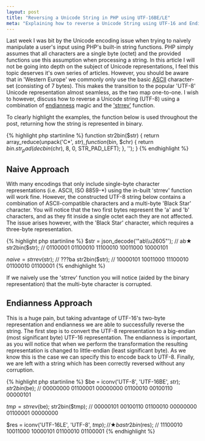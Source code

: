 ```yaml
---
layout: post
title: "Reversing a Unicode String in PHP using UTF-16BE/LE"
meta: "Explaining how to reverse a Unicode String using UTF-16 and Endianness in PHP."
---
```


Last week I was bit by the Unicode encoding issue when trying to naively manipulate a user's input using PHP's built-in string functions.
PHP simply assumes that all characters are a single byte (octet) and the provided functions use this assumption when processing a string.
In this article I will not be going into depth on the subject of Unicode representations, I feel this topic deserves it's own series of articles.
However, you should be aware that in 'Western Europe' we commonly only use the basic [ASCII](http://en.wikipedia.org/wiki/ASCII) character-set (consisting of 7 bytes).
This makes the transition to the popular 'UTF-8' Unicode representation almost seamless, as the two map one-to-one.
I wish to however, discuss how to reverse a Unicode string (UTF-8) using a combination of [endianness](http://en.wikipedia.org/wiki/Endianness) magic and the ['strrev'](http://www.php.net/manual/en/function.strrev.php) function.
<!--more-->

To clearly highlight the examples, the function below is used throughout the post, returning how the string is represented in binary.

{% highlight php startinline %}
function str2bin($str)
{
    return array_reduce(unpack('C*', $str), function($bin, $chr)
    {
        return $bin . str_pad(decbin($chr), 8, 0, STR_PAD_LEFT);
    }, '');
}
{% endhighlight %}

## Naive Approach

With many encodings that only include single-byte character representations (i.e. ASCII, ISO 8859-*) using the in-built 'strrev' function will work fine.
However, the constructed UTF-8 string below contains a combination of ASCII-compatible characters and a multi-byte 'Black Star' character.
You will notice that the two first bytes represent the 'a' and 'b' characters, and as they fit inside a single octet each they are not affected.
The issue arises however, with the 'Black Star' character, which requires a three-byte representation.

{% highlight php startinline %}
$str = json_decode('"ab\\u2605"'); // ab★
str2bin($str); // 01100001 01100010 11100010 10011000 10000101

$naive = strrev($str); // ???ba
str2bin($str); // 10000101 10011000 11100010 01100010 01100001
{% endhighlight %}

If we naively use the 'strrev' function you will notice (aided by the binary representation) that the multi-byte character is corrupted.

## Endianness Approach

This is a huge pain, but taking advantage of UTF-16's two-byte representation and endianness we are able to successfully reverse the string.
The first step is to convert the UTF-8 representation to a big-endian (most significant byte) UTF-16 representation.
The endianness is important, as you will notice that when we perform the transformation the resulting representation is changed to little-endian (least significant byte).
As we know this is the case we can specify this to encode back to UTF-8.
Finally, we are left with a string which has been correctly reversed without any corruption.

{% highlight php startinline %}
$be = iconv('UTF-8', 'UTF-16BE', $str);
str2bin($be); // 00000000 01100001 00000000 01100010 00100110 00000101

$tmp = strrev($be);
str2bin($tmp); // 00000101 00100110 01100010 00000000 01100001 00000000

$res = iconv('UTF-16LE', 'UTF-8', $tmp); // ★ba
str2bin($res); // 11100010 10011000 10000101 01100010 01100001
{% endhighlight %}